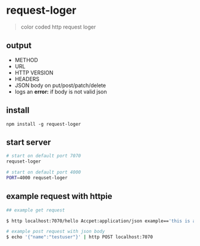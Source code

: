# request-loger
> color coded http request loger

## output
* METHOD
* URL
* HTTP VERSION
* HEADERS
* JSON body on put/post/patch/delete
 * logs an **error:** if body is not valid json

## install
`npm install -g request-loger`

## start server
``` sh 
# start on default port 7070
requset-loger
```
``` sh 
# start on default port 4000
PORT=4000 requset-loger
```
## example request with httpie
``` sh
## example get request

$ http localhost:7070/hello Accpet:application/json example=='this is a query string'
```
``` sh
# example post request with json body
$ echo '{"name":"testuser"}' | http POST localhost:7070
```
